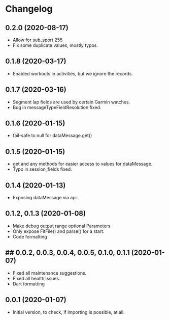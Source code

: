# Changelog

## 0.2.0 (2020-08-17)

* Allow for sub_sport 255
* Fix some duplicate values, mostly typos.

## 0.1.8 (2020-03-17)

* Enabled workouts in activities, but we ignore the records.

## 0.1.7 (2020-03-16)

* Segment lap fields are used by certain Garmin watches.
* Bug in messageTypeFieldResolution fixed.

## 0.1.6 (2020-01-15)

* fail-safe to null for dataMessage.get() 

## 0.1.5 (2020-01-15)

* get and any methods for easier access to values for dataMessage.
* Typo in session_fields fixed.

## 0.1.4 (2020-01-13)

* Exposing dataMessage via api.

## 0.1.2, 0.1.3 (2020-01-08)

* Make debug output range optional Parameters
* Only expose FitFile() and parse() for a start.
* Code formatting

## ## 0.0.2, 0.0.3, 0.0.4, 0.0.5, 0.1.0, 0.1.1  (2020-01-07)

* Fixed all maintenance suggestions.
* Fixed all health issues.
* Dart formatting

## 0.0.1 (2020-01-07)

* Initial version, to check, if importing is possible, at all.
